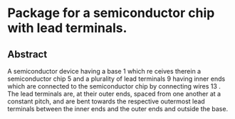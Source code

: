 # Package for a semiconductor chip with lead terminals.

## Abstract
A semiconductor device having a base 1 which re ceives therein a semiconductor chip 5 and a plurality of lead terminals 9 having inner ends which are connected to the semiconductor chip by connecting wires 13 . The lead terminals are, at their outer ends, spaced from one another at a constant pitch, and are bent towards the respective outermost lead terminals between the inner ends and the outer ends and outside the base.